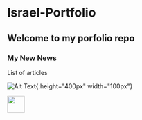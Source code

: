 # Israel-Portfolio

## Welcome to my porfolio repo

### My New News

List of articles
<!-- ![video](https://github.com/israman30/Israel-Portfolio/README.md/img/iDibujo.mov | width=100)
<img src="https://cloud.githubusercontent.com/assets/yourgif.gif" width="400" height="790">
![dibujo](https://github.com/israman30/Israel-Portfolio/img/iDibujo.gif) -->

![Alt Text](img/iDibujo.gif){:height="400px" width="100px"}

<img src="https://github.com/israman30/Israel-Portfolio/img/iDibujo.gif" width="40" height="40" />
